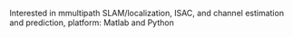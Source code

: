 Interested in mmultipath SLAM/localization, ISAC, and channel estimation and prediction, platform: Matlab and Python
